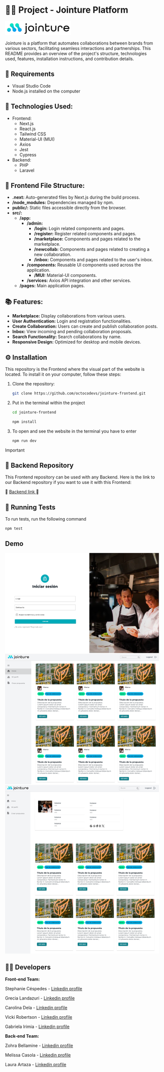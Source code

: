 # 👥🤝 Project - Jointure Platform

![Jointure Logo](./public/img/jointure-logo.png)

Jointure is a platform that automates collaborations between brands from various sectors, facilitating seamless interactions and partnerships. This README provides an overview of the project's structure, technologies used, features, installation instructions, and contribution details.

## 📌 Requirements
- Visual Studio Code
- Node.js installed on the computer

## 🚀 Technologies Used:

- Frontend:
  - Next.js
  - React.js
  - Tailwind CSS
  - Material-UI (MUI)
  - Axios
  - Jest
  - Cypress
- Backend:
  - PHP
  - Laravel

## 📁 Frontend File Structure:

- **.next:** Auto-generated files by Next.js during the build process.
- **/node_modules:** Dependencies managed by npm.
- **public/:** Static files accessible directly from the browser.
- **src/:**
  - **/app:**
    - **/admin:**
      - **/login:** Login related components and pages.
      - **/register:** Register related components and pages.
      - **/marketplace:** Components and pages related to the marketplace.
      - **/newcollab:** Components and pages related to creating a new collaboration.
      - **/inbox:** Components and pages related to the user's inbox.
    - **/components:** Reusable UI components used across the application.
      - **/MUI:** Material-UI components.
    - **/services:** Axios API integration and other services.
  - **/pages:** Main application pages.

## 📚 Features:

- **Marketplace:** Display collaborations from various users.
- **User Authentication:** Login and registration functionalities.
- **Create Collaboration:** Users can create and publish collaboration posts.
- **Inbox:** View incoming and pending collaboration proposals.
- **Search Functionality:** Search collaborations by name.
- **Responsive Design:** Optimized for desktop and mobile devices.

## ⚙️ Installation
This repository is the Frontend where the visual part of the website is located. To install it on your computer, follow these steps:

1. Clone the repository:
    ```bash
    git clone https://github.com/octocodevs/jointure-frontend.git
    ```
2. Put in the terminal within the project
    ```bash
    cd jointure-frontend
    ```
    ```bash
    npm install
    ```
3. To open and see the website in the terminal you have to enter
    ```bash
    npm run dev
    ```

> [!IMPORTANT]
>
> ## 🚨 Backend Repository
This Frontend repository can be used with any Backend. Here is the link to our Backend repository if you want to use it with this Frontend:

🔗 [Backend link ](https://github.com/octocodevs/jointure-backend) 🔗


## 🧪 Running Tests

To run tests, run the following command

   ```bash
   npm test
   ```

## Demo

![Login view](./public/img/login.png)
![Marketplace view](./public/img/marketplace.png)
![Profile view](./public/img/profile.png)


## 👩‍💻 Developers

**Front-end Team:**

Stephanie Céspedes - [Linkedin profile](https://www.linkedin.com/in/stephanie-cespedes/)

Grecia Landazuri - [Linkedin profile](https://www.linkedin.com/in/grecialh/)

Carolina Dela - [Linkedin profile](https://www.linkedin.com/in/carolina-delfa-silvestre/)

Vicki Robertson - [Linkedin profile](https://www.linkedin.com/in/vickirobertson/)

Gabriela Irimia  - [Linkedin profile](https://www.linkedin.com/in/gabriela-irimia/)

**Back-end Team:**

Zohra Bellamine - [Linkedin profile](https://www.linkedin.com/in/z-bellamine/)

Melissa Casola - [Linkedin profile](https://www.linkedin.com/in/melissa-casola/)

Laura Artaza - [Linkedin profile](https://www.linkedin.com/in/laura-artaza/)


